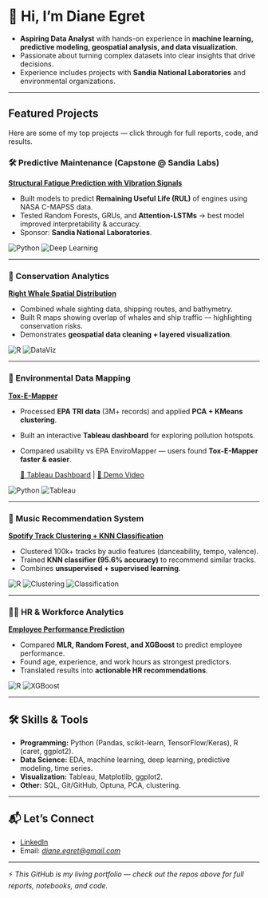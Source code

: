 # 👋 Hi, I’m Diane Egret

* **Aspiring Data Analyst** with hands-on experience in **machine learning, predictive modeling, geospatial analysis, and data visualization**.
* Passionate about turning complex datasets into clear insights that drive decisions.
* Experience includes projects with **Sandia National Laboratories** and environmental organizations.

---

## Featured Projects

Here are some of my top projects — click through for full reports, code, and results.

### 🛠️ Predictive Maintenance (Capstone @ Sandia Labs)

[**Structural Fatigue Prediction with Vibration Signals**](https://github.com/dianeegret/2025-Structural-Fatigue-Aircraft-Engines)

* Built models to predict **Remaining Useful Life (RUL)** of engines using NASA C-MAPSS data.
* Tested Random Forests, GRUs, and **Attention-LSTMs** → best model improved interpretability & accuracy.
* Sponsor: **Sandia National Laboratories**.

![Python](https://img.shields.io/badge/Python-ML-blue) ![Deep Learning](https://img.shields.io/badge/DeepLearning-LSTM-red)

---

### 🌊 Conservation Analytics

[**Right Whale Spatial Distribution**](https://github.com/dianeegret/2022-Whale-Habitat-Distribution)

* Combined whale sighting data, shipping routes, and bathymetry.
* Built R maps showing overlap of whales and ship traffic — highlighting conservation risks.
* Demonstrates **geospatial data cleaning + layered visualization**.

![R](https://img.shields.io/badge/R-Geospatial-green) ![DataViz](https://img.shields.io/badge/DataViz-ggplot2-blue)

---

### 🧪 Environmental Data Mapping

[**Tox-E-Mapper**](https://github.com/dianeegret/2025-Tox-E-Mapper)

* Processed **EPA TRI data** (3M+ records) and applied **PCA + KMeans clustering**.
* Built an interactive **Tableau dashboard** for exploring pollution hotspots.
* Compared usability vs EPA EnviroMapper — users found **Tox-E-Mapper faster & easier**.

  [🔗 Tableau Dashboard](https://public.tableau.com/app/profile/diane.egret/viz/ClusteredMap_17440624844360/Dashboard1) | [🎥 Demo Video](https://www.youtube.com/watch?v=nSbnjFp_rTA)

![Python](https://img.shields.io/badge/Python-DataPrep-blue) ![Tableau](https://img.shields.io/badge/Tableau-InteractiveViz-orange)

---

### 🎵 Music Recommendation System

[**Spotify Track Clustering + KNN Classification**](https://github.com/dianeegret/2024-Music-Recommendation-System)

* Clustered 100k+ tracks by audio features (danceability, tempo, valence).
* Trained **KNN classifier (95.6% accuracy)** to recommend similar tracks.
* Combines **unsupervised + supervised learning**.

![R](https://img.shields.io/badge/R-ML-green) ![Clustering](https://img.shields.io/badge/Clustering-KMeans-blue) ![Classification](https://img.shields.io/badge/Classification-KNN-purple)

---

### 👩‍💼 HR & Workforce Analytics

[**Employee Performance Prediction**](https://github.com/dianeegret/2024-Employee-Performance)

* Compared **MLR, Random Forest, and XGBoost** to predict employee performance.
* Found age, experience, and work hours as strongest predictors.
* Translated results into **actionable HR recommendations**.

![R](https://img.shields.io/badge/R-Modeling-green) ![XGBoost](https://img.shields.io/badge/XGBoost-ML-red)

---

## 🛠️ Skills & Tools

* **Programming:** Python (Pandas, scikit-learn, TensorFlow/Keras), R (caret, ggplot2).
* **Data Science:** EDA, machine learning, deep learning, predictive modeling, time series.
* **Visualization:** Tableau, Matplotlib, ggplot2.
* **Other:** SQL, Git/GitHub, Optuna, PCA, clustering.

---

## 📬 Let’s Connect

* [LinkedIn](https://www.linkedin.com/in/diane-egret-19961b230/)
* Email: *diane.egret@gmail.com*

---

⚡ *This GitHub is my living portfolio — check out the repos above for full reports, notebooks, and code.*
